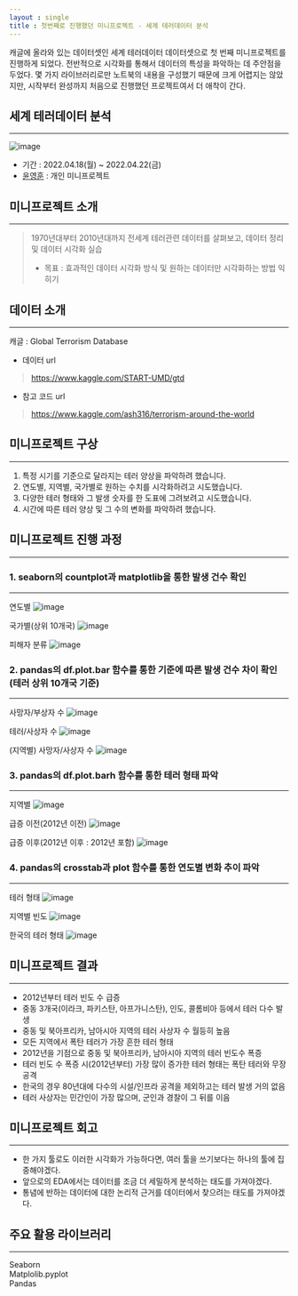 ```yaml
---
layout : single
title : 첫번째로 진행했던 미니프로젝트 - 세계 테러데이터 분석
---
```


캐글에 올라와 있는 데이터셋인 세계 테러데이터 데이터셋으로
첫 번째 미니프로젝트를 진행하게 되었다.
전반적으로 시각화를 통해서 데이터의 특성을 파악하는 데 주안점을 두었다.
몇 가지 라이브러리로만 노트북의 내용을 구성했기 때문에 크게 어렵지는 않았지만,
시작부터 완성까지 처음으로 진행했던 프로젝트여서 더 애착이 간다.

## 세계 테러데이터 분석
---
![image](https://user-images.githubusercontent.com/98306548/168940850-1ffc2371-0be5-4a35-a243-652fa2b82fa9.png)
* 기간 : 2022.04.18(월) ~ 2022.04.22(금)
* [윤영훈](https://github.com/Diijing) : 개인 미니프로젝트

## 미니프로젝트 소개
---
> 1970년대부터 2010년대까지 전세계 테러관련 데이터를 살펴보고,
> 데이터 정리 및 데이터 시각화 실습
> * 목표 : 효과적인 데이터 시각화 방식 및 원하는 데이터만 시각화하는 방법 익히기

## 데이터 소개
---
캐글 : Global Terrorism Database
* 데이터 url
> https://www.kaggle.com/START-UMD/gtd
* 참고 코드 url
> https://www.kaggle.com/ash316/terrorism-around-the-world

## 미니프로젝트 구상
---
1. 특정 시기를 기준으로 달라지는 테러 양상을 파악하려 했습니다.
2. 연도별, 지역별, 국가별로 원하는 수치를 시각화하려고 시도했습니다.
3. 다양한 테러 형태와 그 발생 숫자를 한 도표에 그려보려고 시도했습니다.
4. 시간에 따른 테러 양상 및 그 수의 변화를 파악하려 했습니다.

## 미니프로젝트 진행 과정
---

### 1. seaborn의 countplot과 matplotlib을  통한 발생 건수 확인
---
연도별
![image](https://user-images.githubusercontent.com/98306548/168954083-a898f08f-d53c-4c0e-874f-20eefeef233a.png)

국가별(상위 10개국)
![image](https://user-images.githubusercontent.com/98306548/168954182-b8d1bf0d-5991-4191-b335-a3820e35015b.png)

피해자 분류
![image](https://user-images.githubusercontent.com/98306548/168955936-2c8471c4-6692-4db6-8db5-05dd7abe624c.png)

### 2. pandas의 df.plot.bar 함수를 통한 기준에 따른 발생 건수 차이 확인 (테러 상위 10개국 기준)
---
사망자/부상자 수
![image](https://user-images.githubusercontent.com/98306548/168954408-15c107d2-7e23-4bfb-84c4-bb2732c46f7b.png)

테러/사상자 수
![image](https://user-images.githubusercontent.com/98306548/168954573-3425f235-d537-4168-a7fc-229f1886fc4c.png)

(지역별) 사망자/사상자 수
![image](https://user-images.githubusercontent.com/98306548/168954679-b8c8fe4b-3fa0-4c37-a170-6c20ee82a8a0.png)

### 3. pandas의 df.plot.barh 함수를 통한 테러 형태 파악
---
지역별
![image](https://user-images.githubusercontent.com/98306548/168955305-3fb20774-5684-4806-8ef7-72f2b0ea12d6.png)

급증 이전(2012년 이전)
![image](https://user-images.githubusercontent.com/98306548/168955372-8eb63aff-576e-4fac-b2f1-b8447bf715bb.png)

급증 이후(2012년 이후 : 2012년 포함)
![image](https://user-images.githubusercontent.com/98306548/168955505-1bff9ecd-b237-4d55-ae40-fc041dedd81a.png)

### 4. pandas의 crosstab과 plot 함수를 통한 연도별 변화 추이 파악
---
테러 형태
![image](https://user-images.githubusercontent.com/98306548/168955778-dec1cbf2-1451-41df-8113-1992ba4445d0.png)

지역별 빈도
![image](https://user-images.githubusercontent.com/98306548/168955831-16a477d9-6bb4-409d-b16e-0b87f5c8a288.png)

한국의 테러 형태
![image](https://user-images.githubusercontent.com/98306548/168955865-4332f084-e450-4ca2-98fe-5b4dc191b2da.png)

## 미니프로젝트 결과
---

- 2012년부터 테러 빈도 수 급증
- 중동 3개국(이라크, 파키스탄, 아프가니스탄), 인도, 콜롬비아 등에서 테러 다수 발생
- 중동 및 북아프리카, 남아시아 지역의 테러 사상자 수 월등히 높음
- 모든 지역에서 폭탄 테러가 가장 흔한 테러 형태
- 2012년을 기점으로 중동 및 북아프리카, 남아시아 지역의 테러 빈도수 폭증
- 테러 빈도 수 폭증 시(2012년부터) 가장 많이 증가한 테러 형태는 폭탄 테러와 무장 공격
- 한국의 경우 80년대에 다수의 시설/인프라 공격을 제외하고는 테러 발생 거의 없음
- 테러 사상자는 민간인이 가장 많으며, 군인과 경찰이 그 뒤를 이음

## 미니프로젝트 회고
---

- 한 가지 툴로도 이러한 시각화가 가능하다면, 여러 툴을 쓰기보다는 하나의 툴에 집중해야겠다.
- 앞으로의 EDA에서는 데이터를 조금 더 세밀하게 분석하는 태도를 가져야겠다.
- 통념에 반하는 데이터에 대한 논리적 근거를 데이터에서 찾으려는 태도를 가져야겠다.

## 주요 활용 라이브러리
---

Seaborn
<br>
Matplolib.pyplot
<br>
Pandas
